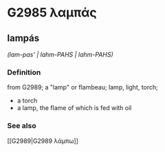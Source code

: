 # G2985 λαμπάς

## lampás

_(lam-pas' | lahm-PAHS | lahm-PAHS)_

### Definition

from G2989; a "lamp" or flambeau; lamp, light, torch; 

- a torch
- a lamp, the flame of which is fed with oil

### See also

[[G2989|G2989 λάμπω]]
